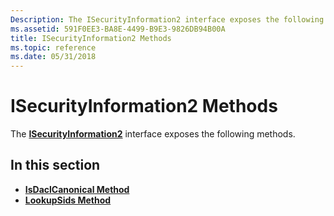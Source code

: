 ```yaml
---
Description: The ISecurityInformation2 interface exposes the following methods.
ms.assetid: 591F0EE3-BA8E-4499-B9E3-9826DB94B00A
title: ISecurityInformation2 Methods
ms.topic: reference
ms.date: 05/31/2018
---
```


# ISecurityInformation2 Methods

The [**ISecurityInformation2**](https://msdn.microsoft.com/library/Aa378908(v=VS.85).aspx) interface exposes the following methods.

## In this section

-   [**IsDaclCanonical Method**](https://msdn.microsoft.com/library/Aa379049(v=VS.85).aspx)
-   [**LookupSids Method**](https://msdn.microsoft.com/library/Aa379090(v=VS.85).aspx)

 

 



